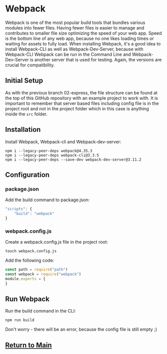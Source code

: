 # Webpack
Webpack is one of the most popular build tools that bundles various modules into fewer files. Having fewer files is easier to manage and contributes to smaller file size optimizing the speed of your web app. Speed is the bottom line of any web app, because no one likes loading times or waiting for assets to fully load. When installing Webpack, it's a good idea to install Webpack-CLI as well as Webpack-Dev-Server, because with Webpack-CLI Webpack can be run in the Command Line and Webpack-Dev-Server is another server that is used for testing. Again, the versions are crucial for compatibility.

## Initial Setup
As with the previous branch 02-express, the file structure can be found at the top of this GitHub repository with an example project to work with. It is important to remember that server based files including config file is in the project root and not in the project folder which in this case is anything inside the `src` folder.

## Installation
Install Webpack, Webpack-cli and Webpack-dev-server:
```
npm i --legacy-peer-deps webpack@4.35.3
npm i --legacy-peer-deps webpack-cli@3.3.5
npm i --legacy-peer-deps --save-dev webpack-dev-server@3.11.2
```

## Configuration
### package.json
Add the build command to package.json:
```js
"scripts": {
    "build": "webpack"
}
```

### webpack.config.js
Create a webpack.config.js file in the project root:
```
touch webpack.config.js
```
Add the following code:
```js
const path = require("path")
const webpack = require("webpack")
module.exports = {
}
```
## Run Webpack
Run the build command in the CLI: 
```
npm run build
```
Don't worry - there will be an error, because the config file is still empty ;)

## [Return to Main](https://github.com/michihodges/webpack-basics)
